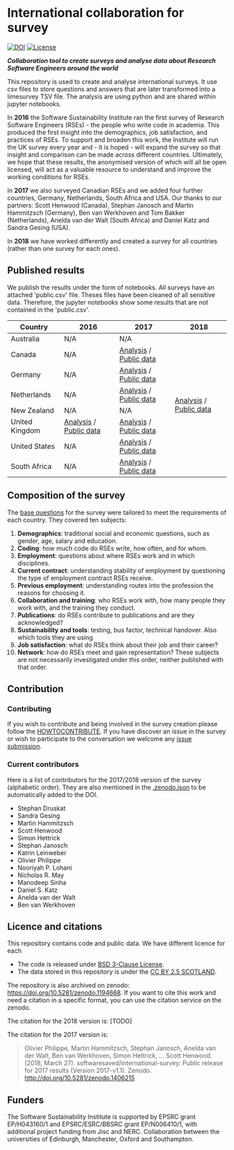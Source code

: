 # International collaboration for survey

[![DOI](https://zenodo.org/badge/63957124.svg)](https://zenodo.org/badge/latestdoi/63957124) [![License](https://img.shields.io/badge/License-BSD%203--Clause-blue.svg)](https://opensource.org/licenses/BSD-3-Clause)



***Collaboration tool to create surveys and analyse data about Research Software Engineers around the world***

This repository is used to create and analyse international surveys. It use csv files to store questions and answers that are later transformed into a limesurvey TSV file. The analysis are using python and are shared within jupyter notebooks.


In **2016** the Software Sustainability Institute ran the first survey of Research Software Engineers (RSEs) - the people who write code in academia. This produced the first insight into the demographics, job satisfaction, and practices of RSEs. To support and broaden this work, the Institute will run the UK survey every year and - it is hoped - will expand the survey so that insight and comparison can be made across different countries. Ultimately, we hope that these results, the anonymised version of which will all be open licensed, will act as a valuable resource to understand and improve the working conditions for RSEs.

In **2017** we also surveyed Canadian RSEs and we added four further countries, Germany, Netherlands, South Africa and USA. 
Our thanks to our partners: Scott Henwood (Canada), Stephan Janosch and Martin Hammitzsch (Germany), Ben van Werkhoven and Tom Bakker (Netherlands), Anelda van der Walt (South Africa) and Daniel Katz and Sandra Gesing (USA).

In **2018** we have worked differently and created a survey for all countries (rather than one survey for each ones). 



## Published results
We publish the results under the form of notebooks. All surveys have an attached 'public.csv' file. Theses files have been cleaned of all sensitive data. Therefore, the jupyter notebooks show some results that are not contained in the 'public.csv'.

<table>
    <thead>
      <tr>
            <th>Country</th>
            <th>2016</th>
            <th>2017</th>
            <th>2018</th>
        </tr>
    </thead>
    <tbody>
        <tr>
            <td>Australia</td>
            <td>N/A</td>
            <td>N/A</td>
            <td rowspan=8><a href="https://github.com/softwaresaved/international-survey/tree/master/analysis/2018">Analysis</a> / <a href="https://github.com/softwaresaved/international-survey/blob/master/analysis/2018/data/public_data.csv">Public data</a></td>
        </tr>
        <tr>
            <td>Canada</td>
            <td>N/A</td>
            <td><a href="https://github.com/softwaresaved/international-survey/blob/master/analysis/2017/results_can.ipynb">Analysis</a> / <a href="https://github.com/softwaresaved/international-survey/blob/master/analysis/2017/can/data/public_data.csv">Public data</a></td>
        </tr>
        <tr>
            <td>Germany</td>
            <td>N/A</td>
            <td><a href="https://github.com/softwaresaved/international-survey/blob/master/analysis/2017/results_de_narrative.ipynb">Analysis</a> / <a href="https://github.com/softwaresaved/international-survey/blob/master/analysis/2017/de/data/public_data.csv">Public data</a></td>
        </tr>
        <tr>
            <td>Netherlands</td>
            <td>N/A</td>
            <td><a href="https://github.com/softwaresaved/international-survey/blob/master/analysis/2017/results_nl_narrative.ipynb">Analysis</a> / <a href="https://github.com/softwaresaved/international-survey/blob/master/analysis/2017/nl/data/public_data.csv">Public data</a></td>
        </tr>
        <tr>
            <td>New Zealand</td>
            <td>N/A</td>
            <td>N/A</td>
        </tr>
        <tr>
            <td>United Kingdom</td>
            <td><a href="https://github.com/softwaresaved/international-survey/blob/master/analysis/2016/results_uk_narrative.ipynb">Analysis</a> / <a href="https://github.com/softwaresaved/international-survey/blob/master/analysis/2016/uk/data/public_data.csv">Public data</a></td>
            <td><a href="https://github.com/softwaresaved/international-survey/blob/master/analysis/2017/results_uk_narrative.ipynb">Analysis</a> / <a href="https://github.com/softwaresaved/international-survey/blob/master/analysis/2017/uk/data/public_data.csv">Public data</a></td>
        </tr>
        <tr>
            <td>United States</td>
            <td>N/A</td>
            <td><a href="https://github.com/softwaresaved/international-survey/blob/master/analysis/2017/results_us_narrative.ipynb">Analysis</a> / <a href="https://github.com/softwaresaved/international-survey/blob/master/analysis/2017/us/data/public_data.csv">Public data</a></td>
        </tr>
        <tr>
            <td>South Africa</td>
            <td>N/A</td>
            <td><a href="https://github.com/softwaresaved/international-survey/blob/master/analysis/2017/results_zaf_narrative.ipynb">Analysis</a> / <a href="https://github.com/softwaresaved/international-survey/blob/master/analysis/2017/zaf/data/public_data.csv">Public data</a></td>
        </tr>
    </tbody>
</table>

## Composition of the survey
The [base questions](https://github.com/softwaresaved/international-survey/blob/master/survey_creation/2018/questions.csv) for the survey were tailored to meet the requirements of each country. They covered ten subjects:
   1. **Demographics**: traditional social and economic questions, such as gender, age, salary and education.
   1. **Coding**: how much code do RSEs write, how often, and for whom.
   1. **Employment**: questions about where RSEs work and in which disciplines.
   1. **Current contract**: understanding stability of employment by questioning the type of employment contract RSEs receive.
   1. **Previous employment**: understanding routes into the profession the reasons for choosing it.
   1. **Collaboration and training**: who RSEs work with, how many people they work with, and the training they conduct.
   1. **Publications**: do RSEs contribute to publications and are they acknowledged?
   1. **Sustainability and tools**: testing, bus factor, technical handover. Also which tools they are using
   1. **Job satisfaction**: what do RSEs think about their job and their career?
   1. **Network**: how do RSEs meet and gain representation?
These subjects are not necessarily  investigated under this order, neither published with that order. 

## Contribution

### Contributing
If you wish to contribute and being involved in the survey creation please follow the [HOWTOCONTRIBUTE](https://github.com/softwaresaved/international-survey/blob/master/HOW%20TO%20CONTRIBUTE.md).
If you have discover an issue in the survey or wish to participate to the conversation we welcome any [issue submission](https://github.com/softwaresaved/international-survey/issues).

### Current contributors
Here is a list of contributors for the 2017/2018 version of the survey (alphabetic order). They are also mentioned in the [.zenodo.json](https://github.com/softwaresaved/international-survey/blob/master/.zenodo.json) to be automatically added to the DOI.
* Stephan Druskat
* Sandra Gesing
* Martin Hammitzsch
* Scott Henwood
* Simon Hettrick
* Stephan Janosch
* Katrin Leinweber
* Olivier Philippe
* Nooriyah P. Lohani
* Nicholas R. May
* Manodeep Sinha
* Daniel S. Katz
* Anelda van der Walt
* Ben van Werkhoven

## Licence and citations

This repository contains code and public data. We have different licence for each
* The code is released under [BSD 3-Clause License](https://github.com/softwaresaved/international-survey/blob/master/LICENSE.md).
* The data stored in this repository is under the [CC BY 2.5 SCOTLAND](https://github.com/softwaresaved/international-survey/blob/master/LICENSE_FOR_DATA).

The repository is also archived on zenodo: https://doi.org/10.5281/zenodo.1194668.
If you want to cite this work and need a citation in a specific format, you can use the citation service on the zenodo.

The citation for the 2018 version is:
[TODO]

The citation for the 2017 version is:
> Olivier Philippe, Martin Hammitzsch, Stephan Janosch, Anelda van der Walt, Ben van Werkhoven, Simon Hettrick, … Scott Henwood. (2018, March 27). softwaresaved/international-survey: Public release for 2017 results (Version 2017-v1.1). Zenodo. http://doi.org/10.5281/zenodo.1406215


## Funders
The Software Sustainability Institute is supported by EPSRC grant EP/H043160/1 and EPSRC/ESRC/BBSRC grant EP/N006410/1, with additional project funding from Jisc and NERC. Collaboration between the universities of Edinburgh, Manchester, Oxford and Southampton.
